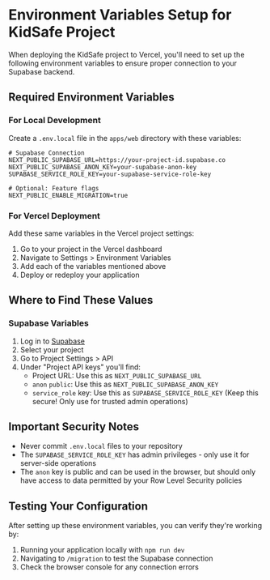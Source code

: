 # Environment Variables Setup for KidSafe Project

When deploying the KidSafe project to Vercel, you'll need to set up the following environment variables to ensure proper connection to your Supabase backend.

## Required Environment Variables

### For Local Development

Create a `.env.local` file in the `apps/web` directory with these variables:

```
# Supabase Connection
NEXT_PUBLIC_SUPABASE_URL=https://your-project-id.supabase.co
NEXT_PUBLIC_SUPABASE_ANON_KEY=your-supabase-anon-key
SUPABASE_SERVICE_ROLE_KEY=your-supabase-service-role-key

# Optional: Feature flags
NEXT_PUBLIC_ENABLE_MIGRATION=true
```

### For Vercel Deployment

Add these same variables in the Vercel project settings:

1. Go to your project in the Vercel dashboard
2. Navigate to Settings > Environment Variables
3. Add each of the variables mentioned above
4. Deploy or redeploy your application

## Where to Find These Values

### Supabase Variables

1. Log in to [Supabase](https://app.supabase.com/)
2. Select your project
3. Go to Project Settings > API
4. Under "Project API keys" you'll find:
   - Project URL: Use this as `NEXT_PUBLIC_SUPABASE_URL`
   - `anon` `public`: Use this as `NEXT_PUBLIC_SUPABASE_ANON_KEY`
   - `service_role` key: Use this as `SUPABASE_SERVICE_ROLE_KEY` (Keep this secure! Only use for trusted admin operations)

## Important Security Notes

- Never commit `.env.local` files to your repository
- The `SUPABASE_SERVICE_ROLE_KEY` has admin privileges - only use it for server-side operations
- The `anon` key is public and can be used in the browser, but should only have access to data permitted by your Row Level Security policies

## Testing Your Configuration

After setting up these environment variables, you can verify they're working by:

1. Running your application locally with `npm run dev`
2. Navigating to `/migration` to test the Supabase connection
3. Check the browser console for any connection errors
